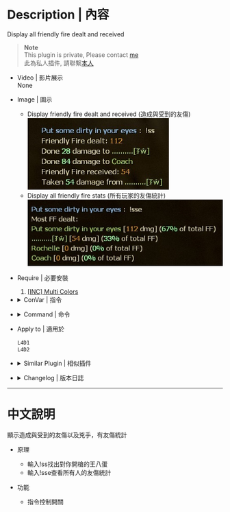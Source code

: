 # Description | 內容
Display all friendly fire dealt and received

> __Note__ <br/>
This plugin is private, Please contact [me](https://github.com/fbef0102/Game-Private_Plugin#私人插件列表-private-plugins-list)<br/>
此為私人插件, 請聯繫[本人](https://github.com/fbef0102/Game-Private_Plugin#私人插件列表-private-plugins-list)

* Video | 影片展示
<br/>None

* Image | 圖示
	* Display friendly fire dealt and received (造成與受到的友傷)
	<br/>![l4d_friendly_fire_stats_1](image/l4d_friendly_fire_stats_1.jpg)
	* Display all friendly fire stats (所有玩家的友傷統計)
	<br/>![l4d_friendly_fire_stats_2](image/l4d_friendly_fire_stats_2.jpg)

* Require | 必要安裝
	1. [[INC] Multi Colors](https://github.com/fbef0102/L4D1_2-Plugins/releases/tag/Multi-Colors)

* <details><summary>ConVar | 指令</summary>

	* cfg/sourcemod/l4d_friendly_fire_stats.cfg
		```php
		// 0=Plugin off, 1=Plugin on.
		l4d_friendly_fire_stats_enable "1"

		// Reset All FF data when 0=Map Change, 1=Next Game starts/Survival begins, 2=Next New Round.
		l4d_friendly_fire_stats_reset_when "1"
		```
</details>

* <details><summary>Command | 命令</summary>

	* **Display friendly fire dealt and received.**
		```php
		sm_ss
		```

	* **Display All friendly fire dealt stats.**
		```php
		sm_sse
		```
</details>

* Apply to | 適用於
	```
	L4D1
	L4D2
	```

* <details><summary>Similar Plugin | 相似插件</summary>

	1. [l4dffannounce](https://github.com/fbef0102/L4D1_2-Plugins/tree/master/l4dffannounce): Notifies selected team(s) when someone is on final strike and add glow
		> 顯示誰他馬TK我

	2. [anti-friendly_fire](https://github.com/fbef0102/L4D1_2-Plugins/tree/master/anti-friendly_fire): shoot your teammate = shoot yourself
		> 反彈傷害

	3. [anti-friendly_fire_V2](/Plugin_插件/Anti_Griefer_防惡意路人/anti-friendly_fire_V2): shoot teammate = shoot yourself V2
		> 隊友開槍射你會反彈傷害，第二版本
		
	4. [anti-friendly_fire_RPG](/Plugin_插件/Anti_Griefer_防惡意路人/anti-friendly_fire_RPG): shoot teammate = shoot yourself RPG
		> 隊友開槍射你會反彈傷害，RPG版本
</details>

* <details><summary>Changelog | 版本日誌</summary>

	* v1.1 (2022-12-8)
		* New Cvar, Reset All FF data when next game starts

	* v1.0 (2022-12-6)
		* Initial Release
</details>

- - - -
# 中文說明
顯示造成與受到的友傷以及兇手，有友傷統計

* 原理
	* 輸入!ss找出對你開槍的王八蛋
	* 輸入!sse查看所有人的友傷統計

* 功能
	* 指令控制開關